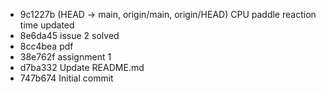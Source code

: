 - 9c1227b (HEAD -> main, origin/main, origin/HEAD) CPU paddle reaction time updated
- 8e6da45 issue 2 solved
- 8cc4bea pdf
- 38e762f assignment 1
- d7ba332 Update README.md
- 747b674 Initial commit
